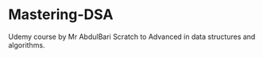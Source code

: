 # Mastering-DSA
Udemy course by Mr AbdulBari
Scratch to Advanced in data structures and algorithms.
